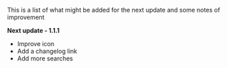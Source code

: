 This is a list of what might be added for the next update and some notes of improvement

**Next update - 1.1.1**
- Improve icon
- Add a changelog link
- Add more searches
